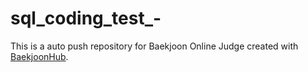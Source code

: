 # sql_coding_test_-
This is a auto push repository for Baekjoon Online Judge created with [BaekjoonHub](https://github.com/BaekjoonHub/BaekjoonHub).
